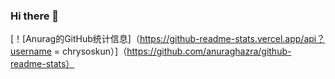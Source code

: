### Hi there 👋

<!--
**ChrysosKun/chrysoskun** is a ✨ _special_ ✨ repository because its `README.md` (this file) appears on your GitHub profile.

Here are some ideas to get you started:

- 🔭 I’m currently working on ...
- 🌱 I’m currently learning ...
- 👯 I’m looking to collaborate on ...
- 🤔 I’m looking for help with ...
- 💬 Ask me about ...
- 📫 How to reach me: ...
- 😄 Pronouns: ...
- ⚡ Fun fact: ...
-->
[！[Anurag的GitHub统计信息]（https://github-readme-stats.vercel.app/api？username = chrysoskun）]（https://github.com/anuraghazra/github-readme-stats）
